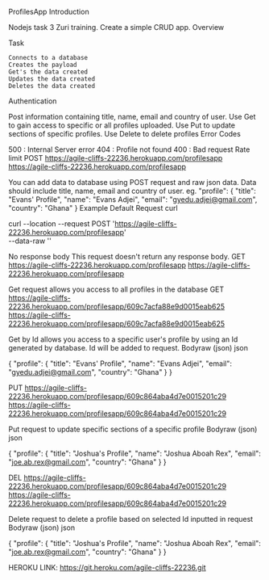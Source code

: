 ProfilesApp
Introduction

Nodejs task 3 Zuri training. Create a simple CRUD app.
Overview

Task

    Connects to a database
    Creates the payload
    Get's the data created
    Updates the data created
    Deletes the data created

Authentication

Post information containing title, name, email and country of user. Use Get to gain access to specific or all profiles uploaded. Use Put to update sections of specific profiles. Use Delete to delete profiles
Error Codes

500 : Internal Server error 404 : Profile not found 400 : Bad request
Rate limit
POST
https://agile-cliffs-22236.herokuapp.com/profilesapp
https://agile-cliffs-22236.herokuapp.com/profilesapp

You can add data to database using POST request and raw json data. Data should include title, name, email and country of user. eg. "profile": { "title": "Evans' Profile", "name": "Evans Adjei", "email": "gyedu.adjei@gmail.com", "country": "Ghana" }
Example
Default
Request
curl

curl --location --request POST 'https://agile-cliffs-22236.herokuapp.com/profilesapp' \
--data-raw ''

No response body
This request doesn't return any response body.
GET
https://agile-cliffs-22236.herokuapp.com/profilesapp
https://agile-cliffs-22236.herokuapp.com/profilesapp

Get request allows you access to all profiles in the database
GET
https://agile-cliffs-22236.herokuapp.com/profilesapp/609c7acfa88e9d0015eab625
https://agile-cliffs-22236.herokuapp.com/profilesapp/609c7acfa88e9d0015eab625

Get by Id allows you access to a specific user's profile by using an Id generated by database. Id will be added to request.
Bodyraw (json)
json

{
  "profile": {
    "title": "Evans' Profile",
    "name": "Evans Adjei",
    "email": "gyedu.adjei@gmail.com",
    "country": "Ghana"
  }
}

PUT
https://agile-cliffs-22236.herokuapp.com/profilesapp/609c864aba4d7e0015201c29
https://agile-cliffs-22236.herokuapp.com/profilesapp/609c864aba4d7e0015201c29

Put request to update specific sections of a specific profile
Bodyraw (json)
json

{
  "profile": {
    "title": "Joshua's Profile",
    "name": "Joshua Aboah Rex",
    "email": "joe.ab.rex@gmail.com",
    "country": "Ghana"
  }
}

DEL
https://agile-cliffs-22236.herokuapp.com/profilesapp/609c864aba4d7e0015201c29
https://agile-cliffs-22236.herokuapp.com/profilesapp/609c864aba4d7e0015201c29

Delete request to delete a profile based on selected Id inputted in request
Bodyraw (json)
json

{
  "profile": {
    "title": "Joshua's Profile",
    "name": "Joshua Aboah Rex",
    "email": "joe.ab.rex@gmail.com",
    "country": "Ghana"
  }
}

HEROKU LINK: https://git.heroku.com/agile-cliffs-22236.git
